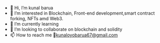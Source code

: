 - 👋 Hi, I’m kunal barua
- 👀 I’m interested in Blockchain, Front-end development,smart contract forking, NFTs amd Web3.
- 🌱 I’m currently learning 
- 💞️ I’m looking to collaborate on blockchain and solidity
- 📫 How to reach me 📧kunaloyobarua67@gmail.com

<!---
kxnxl/kxnxl is a ✨ special ✨ repository because its `README.md` (this file) appears on your GitHub profile.
You can click the Preview link to take a look at your changes.
--->
